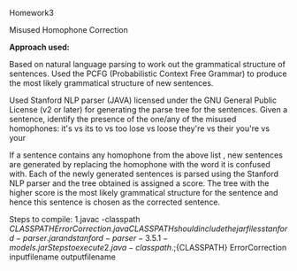 Homework3

Misused Homophone Correction

**Approach used:**

Based on natural language parsing to work out the grammatical structure of sentences. 
Used the PCFG (Probabilistic Context Free Grammar) to produce the most likely grammatical structure of new sentences.

Used Stanford NLP parser (JAVA) licensed under the GNU General Public License (v2 or later) for generating the parse tree for the sentences.
Given a sentence, identify the presence of the one/any of the misused homophones:
it's vs its
to vs too
lose vs loose
they're vs their
you're vs your

If a sentence contains any homophone from the above list , new sentences are generated by replacing the homophone with the word it is confused with. Each of the newly generated sentences is parsed using the Stanford NLP parser and the tree obtained is assigned a score. The tree with the higher score is the most likely grammatical structure for the sentence and hence this sentence is chosen as the corrected sentence.

Steps to compile:
1.javac -classpath ${CLASSPATH} ErrorCorrection.java
CLASSPATH should include the jar files stanford-parser.jar and stanford-parser-3.5.1-models.jar
Steps to execute
2. java -classpath .;${CLASSPATH} ErrorCorrection inputfilename outputfilename